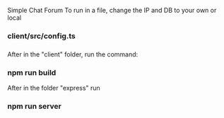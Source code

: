Simple Chat Forum
To run in a file, change the IP and DB to your own or local
### client/src/config.ts
###
After in the "client" folder, run the command:
### npm run build
After in the folder "express" run
### npm run server